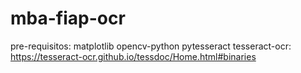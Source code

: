 # mba-fiap-ocr

pre-requisitos:
matplotlib
opencv-python
pytesseract
tesseract-ocr: https://tesseract-ocr.github.io/tessdoc/Home.html#binaries